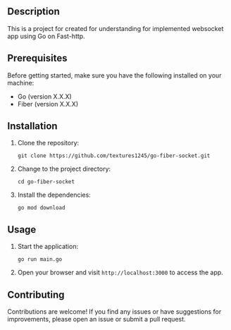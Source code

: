 ## Description

This is a project for created for understanding for implemented websocket app using Go on Fast-http.

## Prerequisites

Before getting started, make sure you have the following installed on your machine:

- Go (version X.X.X)
- Fiber (version X.X.X)

## Installation

1. Clone the repository:

   ```shell
   git clone https://github.com/textures1245/go-fiber-socket.git
   ```

2. Change to the project directory:

   ```shell
   cd go-fiber-socket
   ```

3. Install the dependencies:
   ```shell
   go mod download
   ```

## Usage

1. Start the application:

   ```shell
   go run main.go
   ```

2. Open your browser and visit `http://localhost:3000` to access the app.

## Contributing

Contributions are welcome! If you find any issues or have suggestions for improvements, please open an issue or submit a pull request.
